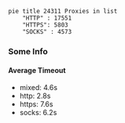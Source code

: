 
```mermaid
pie title 24311 Proxies in list
    "HTTP" : 17551
    "HTTPS": 5803
    "SOCKS" : 4573
```

### Some Info
#### Average Timeout

- mixed: 4.6s
- http: 2.8s
- https: 7.6s
- socks: 6.2s
